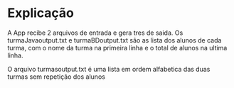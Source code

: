 # Explicação

A App recibe 2 arquivos de entrada e gera tres de saida.
Os turmaJavaoutput.txt e turmaBDoutput.txt são as lista dos alunos 
de cada turma, com o nome da turma na primeira linha e
o total de alunos na ultima linha.

O arquivo turmasoutput.txt é uma lista em ordem alfabetica
das duas turmas sem repetição dos alunos